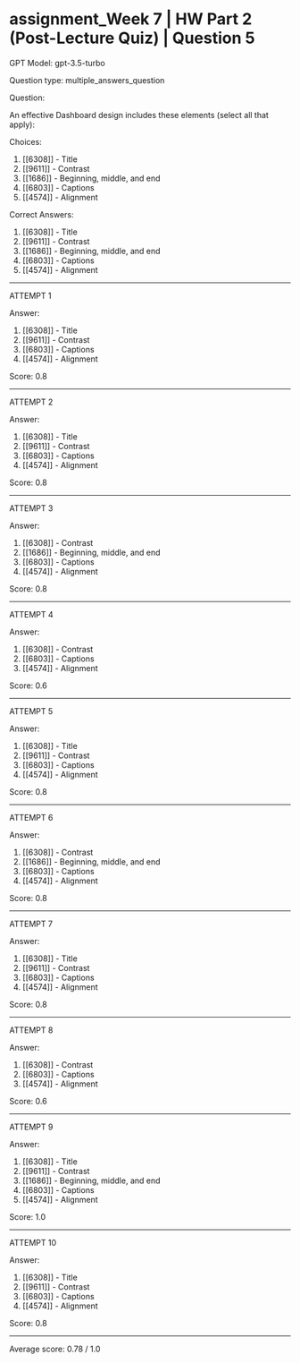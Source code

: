# assignment_Week 7 | HW Part 2 (Post-Lecture Quiz) | Question 5

GPT Model: gpt-3.5-turbo

Question type: multiple_answers_question

Question:
<div><p>An effective Dashboard design includes these elements (select all that apply):</p></div>

Choices:
1. [[6308]] - Title
2. [[9611]] - Contrast
3. [[1686]] - Beginning, middle, and end
4. [[6803]] - Captions
5. [[4574]] - Alignment

Correct Answers:
1. [[6308]] - Title
2. [[9611]] - Contrast
3. [[1686]] - Beginning, middle, and end
4. [[6803]] - Captions
5. [[4574]] - Alignment

****************************************

ATTEMPT 1

Answer: 
1. [[6308]] - Title
2. [[9611]] - Contrast
3. [[6803]] - Captions
4. [[4574]] - Alignment

Score: 0.8

--------------------

ATTEMPT 2

Answer: 
1. [[6308]] - Title
2. [[9611]] - Contrast
3. [[6803]] - Captions
4. [[4574]] - Alignment

Score: 0.8

--------------------

ATTEMPT 3

Answer: 
1. [[6308]] - Contrast
2. [[1686]] - Beginning, middle, and end
3. [[6803]] - Captions
4. [[4574]] - Alignment

Score: 0.8

--------------------

ATTEMPT 4

Answer: 
1. [[6308]] - Contrast
2. [[6803]] - Captions
3. [[4574]] - Alignment

Score: 0.6

--------------------

ATTEMPT 5

Answer:
1. [[6308]] - Title
2. [[9611]] - Contrast
4. [[6803]] - Captions
5. [[4574]] - Alignment

Score: 0.8

--------------------

ATTEMPT 6

Answer: 
1. [[6308]] - Contrast
2. [[1686]] - Beginning, middle, and end
3. [[6803]] - Captions
4. [[4574]] - Alignment

Score: 0.8

--------------------

ATTEMPT 7

Answer: 
1. [[6308]] - Title
2. [[9611]] - Contrast
4. [[6803]] - Captions
5. [[4574]] - Alignment

Score: 0.8

--------------------

ATTEMPT 8

Answer: 
1. [[6308]] - Contrast
2. [[6803]] - Captions
3. [[4574]] - Alignment

Score: 0.6

--------------------

ATTEMPT 9

Answer: 
1. [[6308]] - Title
2. [[9611]] - Contrast
3. [[1686]] - Beginning, middle, and end
4. [[6803]] - Captions
5. [[4574]] - Alignment

Score: 1.0

--------------------

ATTEMPT 10

Answer:
1. [[6308]] - Title
2. [[9611]] - Contrast
3. [[6803]] - Captions
4. [[4574]] - Alignment

Score: 0.8

--------------------

Average score: 0.78 / 1.0
